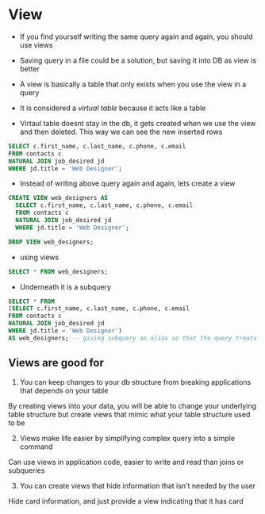 # View

- If you find yourself writing the same query again and again, you should use views

- Saving query in a file could be a solution, but saving it into DB as view is better

- A view is basically a table that only exists when you use the view in a query

- It is considered a *virtual table* because it acts like a table

- Virtaul table doesnt stay in the db, it gets created when we use the view and
  then deleted. This way we can see the new inserted rows

```sql
SELECT c.first_name, c.last_name, c.phone, c.email
FROM contacts c
NATURAL JOIN job_desired jd
WHERE jd.title = 'Web Designer';
```

- Instead of writing above query again and again, lets create a view

```sql
CREATE VIEW web_designers AS
  SELECT c.first_name, c.last_name, c.phone, c.email
  FROM contacts c
  NATURAL JOIN job_desired jd
  WHERE jd.title = 'Web Designer';

DROP VIEW web_designers;
```

- using views

```sql
SELECT * FROM web_designers;
```

- Underneath it is a subquery

```sql
SELECT * FROM
(SELECT c.first_name, c.last_name, c.phone, c.email
FROM contacts c
NATURAL JOIN job_desired jd
WHERE jd.title = 'Web Designer')
AS web_designers; -- giving subquery an alias so that the query treats it as a table
```

## Views are good for

1. You can keep changes to your db structure from breaking applications that
   depends on your table

By creating views  into your data, you will be able to change your underlying
table structure but create views that mimic what your table structure used to be

2. Views make life easier by simplifying complex query into a simple command

Can use views in application code, easier to write and read than joins or subqueries

3. You can create views that hide information that isn't needed by the user

Hide card information, and just provide a view indicating that it has card
